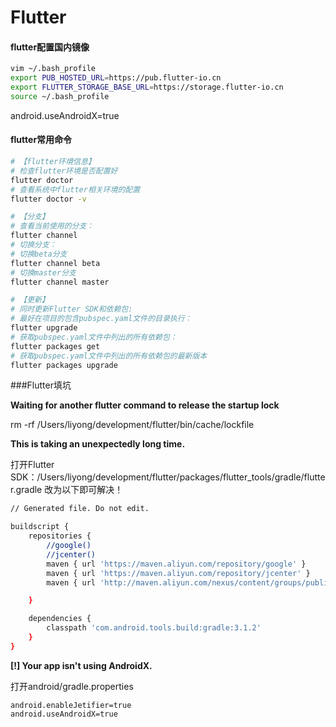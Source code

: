 # Flutter

#### flutter配置国内镜像

```sh
vim ~/.bash_profile
export PUB_HOSTED_URL=https://pub.flutter-io.cn
export FLUTTER_STORAGE_BASE_URL=https://storage.flutter-io.cn
source ~/.bash_profile
```

android.useAndroidX=true

#### flutter常用命令

```sh
# 【flutter环境信息】
# 检查flutter环境是否配置好
flutter doctor
# 查看系统中flutter相关环境的配置
flutter doctor -v

# 【分支】
# 查看当前使用的分支：
flutter channel
# 切换分支：
# 切换beta分支
flutter channel beta
# 切换master分支
flutter channel master

# 【更新】
# 同时更新Flutter SDK和依赖包:
# 最好在项目的包含pubspec.yaml文件的目录执行：
flutter upgrade
# 获取pubspec.yaml文件中列出的所有依赖包：
flutter packages get
# 获取pubspec.yaml文件中列出的所有依赖包的最新版本
flutter packages upgrade
```



###Flutter填坑

**Waiting for another flutter command to release the startup lock**

rm -rf /Users/liyong/development/flutter/bin/cache/lockfile

**This is taking an unexpectedly long time.**

打开Flutter SDK：/Users/liyong/development/flutter/packages/flutter_tools/gradle/flutter.gradle
改为以下即可解决！

```sh
// Generated file. Do not edit.

buildscript {
    repositories {
        //google()
        //jcenter()
        maven { url 'https://maven.aliyun.com/repository/google' }
        maven { url 'https://maven.aliyun.com/repository/jcenter' }
        maven { url 'http://maven.aliyun.com/nexus/content/groups/public' }

    }

    dependencies {
        classpath 'com.android.tools.build:gradle:3.1.2'
    }
}

```

**[!] Your app isn't using AndroidX.**

打开android/gradle.properties

```
android.enableJetifier=true
android.useAndroidX=true
```



